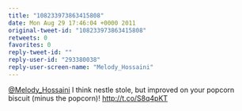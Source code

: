 ```yaml
---
title: "108233973863415808"
date: Mon Aug 29 17:46:04 +0000 2011
original-tweet-id: "108233973863415808"
retweets: 0
favorites: 0
reply-tweet-id: ""
reply-user-id: "293380038"
reply-user-screen-name: "Melody_Hossaini"
---
```

<a href="https://twitter.com/Melody_Hossaini">@Melody_Hossaini</a> I think nestle stole, but improved on your popcorn biscuit (minus the popcorn)! http://t.co/S8q4pKT
